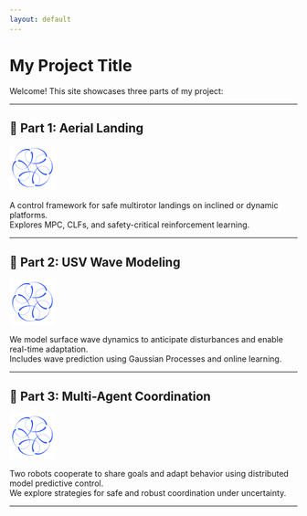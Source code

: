 ```yaml
---
layout: default
---
```


# My Project Title

Welcome! This site showcases three parts of my project:

---

## 🚀 Part 1: Aerial Landing

![Aerial Landing](assets/robora.png)

A control framework for safe multirotor landings on inclined or dynamic platforms.  
Explores MPC, CLFs, and safety-critical reinforcement learning.

---

## 🌊 Part 2: USV Wave Modeling

![Wave Modeling](assets/robora.png)

We model surface wave dynamics to anticipate disturbances and enable real-time adaptation.  
Includes wave prediction using Gaussian Processes and online learning.

---

## 🤖 Part 3: Multi-Agent Coordination

![Multi-Agent Coordination](assets/robora.png)

Two robots cooperate to share goals and adapt behavior using distributed model predictive control.  
We explore strategies for safe and robust coordination under uncertainty.

---
